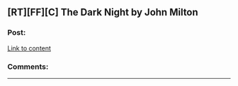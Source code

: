 ## [RT][FF][C] The Dark Night by John Milton

### Post:

[Link to content](https://m.fanfiction.net/s/5330602/1/The-Dark-Night)

### Comments:

---

